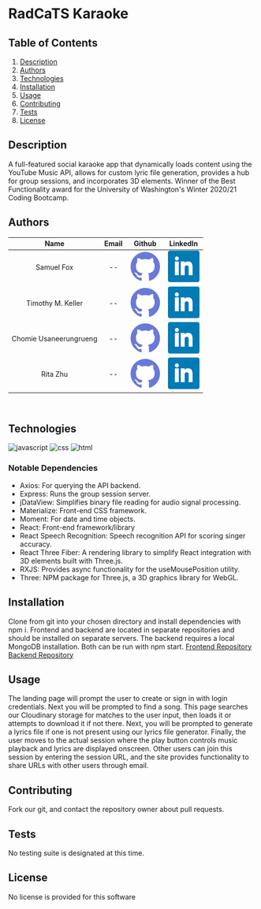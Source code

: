 # RadCaTS Karaoke

## Table of Contents
1. [Description](#description)
2. [Authors](#authors)
3. [Technologies](#technologies)
4. [Installation](#installation)
5. [Usage](#usage)
6. [Contributing](#contributing)
7. [Tests](#tests)
8. [License](#license)
## Description
A full-featured social karaoke app that dynamically loads content using the YouTube Music API, allows for custom lyric file generation, provides a hub for group sessions, and incorporates 3D elements. Winner of the Best Functionality award for the University of Washington's Winter 2020/21 Coding Bootcamp.

## Authors

| Name | Email  | Github  | LinkedIn |
| :--: | :----: | :-----: | :------: |
| Samuel Fox | -- | [![Github](./assets/github.png)](https://github.com/samuelfox1) | [![LinkedIn](./assets/linkedin.png)](https://www.linkedin.com/in/samuel-fox-tacoma/) |
| Timothy M. Keller | -- | [![Github](./assets/github.png)](https://github.com/tmkeller) | [![LinkedIn](./assets/linkedin.png)](https://linkedin.com/in/tim-keller-3ab55bb1/) |
| Chomie Usaneerungrueng | -- | [![Github](./assets/github.png)](https://github.com/chomieu) | [![LinkedIn](./assets/linkedin.png)](https://www.linkedin.com/in/chomieu/) |
| Rita Zhu | -- | [![Github](./assets/github.png)](https://github.com/zhuxiaoyu1019) | [![LinkedIn](./assets/linkedin.png)](https://www.linkedin.com/in/rita-z-2495b01a1//) |
<br>

## Technologies
![javascript](https://img.shields.io/badge/javascript-83.7%25-yellow)
![css](https://img.shields.io/badge/css-11.3%25-purple)
![html](https://img.shields.io/badge/html-5.0%25-orange)

### Notable Dependencies
- Axios: For querying the API backend.
- Express: Runs the group session server.
- jDataView: Simplifies binary file reading for audio signal processing.
- Materialize: Front-end CSS framework.
- Moment: For date and time objects.
- React: Front-end framework/library
- React Speech Recognition: Speech recognition API for scoring singer accuracy.
- React Three Fiber: A rendering library to simplify React integration with 3D elements built with Three.js.
- RXJS: Provides async functionality for the useMousePosition utility.
- Three: NPM package for Three.js, a 3D graphics library for WebGL.

## Installation
Clone from git into your chosen directory and install dependencies with npm i. Frontend and backend are located in separate repositories and should be installed on separate servers. The backend requires a local MongoDB installation. Both can be run with npm start.
[Frontend Repository](https://github.com/chomieu/RadCaTS-Karaoke)
[Backend Repository](https://github.com/chomieu/RadCaTS-Karaoke-API)

## Usage
The landing page will prompt the user to create or sign in with login credentials. Next you will be prompted to find a song. This page searches our Cloudinary storage for matches to the user input, then loads it or attempts to download it if not there. Next, you will be prompted to generate a lyrics file if one is not present using our lyrics file generator. Finally, the user moves to the actual session where the play button controls music playback and lyrics are displayed onscreen. Other users can join this session by entering the session URL, and the site provides functionality to share URLs with other users through email.

## Contributing
Fork our git, and contact the repository owner about pull requests.

## Tests
No testing suite is designated at this time.

## License
No license is provided for this software
